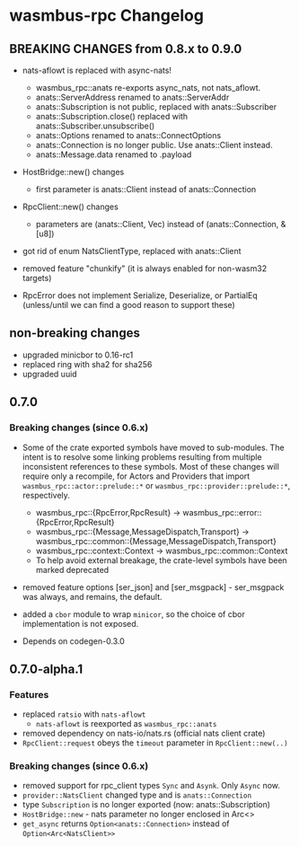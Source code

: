 # wasmbus-rpc Changelog

## BREAKING CHANGES from 0.8.x to 0.9.0

- nats-aflowt is replaced with async-nats!
  - wasmbus_rpc::anats re-exports async_nats, not nats_aflowt.
  - anats::ServerAddress renamed to anats::ServerAddr
  - anats::Subscription is not public, replaced with anats::Subscriber
  - anats::Subscription.close() replaced with anats::Subscriber.unsubscribe()
  - anats::Options renamed to anats::ConnectOptions
  - anats::Connection is no longer public. Use anats::Client instead.
  - anats::Message.data renamed to .payload
- HostBridge::new() changes
  - first parameter is anats::Client instead of anats::Connection
- RpcClient::new() changes 
  - parameters are (anats::Client, Vec<u8>) instead of (anats::Connection, &[u8])
- got rid of enum NatsClientType, replaced with anats::Client
- removed feature "chunkify" (it is always enabled for non-wasm32 targets)

- RpcError does not implement Serialize, Deserialize, or PartialEq
  (unless/until we can find a good reason to support these) 


## non-breaking changes
- upgraded minicbor to 0.16-rc1
- replaced ring with sha2 for sha256
- upgraded uuid


## 0.7.0

### Breaking changes (since 0.6.x)

- Some of the crate exported symbols have moved to sub-modules. The intent is to resolve some linking problems
  resulting from multiple inconsistent references to these symbols.
  Most of these changes will require only a recompile, for Actors and Providers 
  that import `wasmbus_rpc::actor::prelude::*` or `wasmbus_rpc::provider::prelude::*`, respectively.
  - wasmbus_rpc::{RpcError,RpcResult} -> wasmbus_rpc::error::{RpcError,RpcResult}
  - wasmbus_rpc::{Message,MessageDispatch,Transport} -> wasmbus_rpc::common::{Message,MessageDispatch,Transport}
  - wasmbus_rpc::context::Context -> wasmbus_rpc::common::Context
  - To help avoid external breakage, the crate-level symbols have been marked deprecated
  
- removed feature options [ser_json] and [ser_msgpack] - ser_msgpack was always, and remains, the default.
- added a `cbor` module to wrap `minicor`, so the choice of cbor implementation is not exposed.
- Depends on codegen-0.3.0


## 0.7.0-alpha.1

### Features

- replaced `ratsio` with `nats-aflowt`
  - `nats-aflowt` is reexported as `wasmbus_rpc::anats`
- removed dependency on nats-io/nats.rs (official nats client crate)
- `RpcClient::request` obeys the `timeout` parameter in `RpcClient::new(..)`

### Breaking changes (since 0.6.x)

- removed support for rpc_client types `Sync` and `Asynk`. Only `Async` now.
- `provider::NatsClient` changed type and is `anats::Connection`
- type `Subscription` is no longer exported (now: anats::Subscription)
- `HostBridge::new` - nats parameter no longer enclosed in Arc<>
- `get_async` returns `Option<anats::Connection>` instead of `Option<Arc<NatsClient>>`
